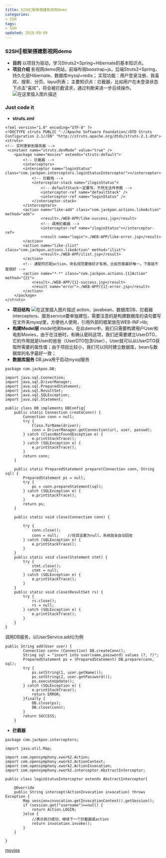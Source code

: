 ```yaml
---
title: S2SH框架搭建影视网demo
categories: 
- SSH
tags:
- SSH
updated: 2018-09-09
---
```

	

###  S2SH框架搭建影视网demo 

 - **目的**
 	以项目为驱动，学习Struts2+Spring+Hibernate的基本知识点。
 - **项目介绍**
 	影视网demo网站，前端布局boostrap+js，后端Struts2+Spring，持久化层Hibernate、数据库mysql+redis；
 	实现功能：用户登录注册、我喜欢、搜索、分页、layui列表；
 	主要知识点：拦截器，比如用户在未登录状态下点击“喜欢”，将会被拦截请求，通过判断来进一步后续操作。
 	![在这里插入图片描述](https://img-blog.csdn.net/20180925160004409)
 

### Just code it
 	
 - **struts.xml** 
 	

```
<?xml version="1.0" encoding="UTF-8" ?>
<!DOCTYPE struts PUBLIC "-//Apache Software Foundation//DTD Struts Configuration 2.1//EN" "http://struts.apache.org/dtds/struts-2.1.dtd">
<struts>
<!-- 实时更新到服务器 -->
 <constant name="struts.devMode" value="true" />
	<package name="movies" extends="struts-default">
		<!-- 拦截器 -->
		<interceptors>
		<interceptor name="loginStatus" class="com.jackpon.interceptors.loginStatusInterceptor"></interceptor>
			<!-- 拦截栈 -->
			<interceptor-stack name="iloginStatus">
				<!-- defaultStack一定要写，不然无法传参数 -->
				<interceptor-ref name="defaultStack" />
				<interceptor-ref name="loginStatus" />
			</interceptor-stack>
		</interceptors>
		<action name="like-add" class="com.jackpon.actions.likeAction" method="add">
				<result>./WEB-APP/like-success.jsp</result>
				<!-- 调用拦截器 -->
				<interceptor-ref name="iloginStatus"></interceptor-ref>
				<result name="login">./WEB-APP/like-error.jsp</result>
		</action>
		<action name="like-ilist" class="com.jackpon.actions.likeAction" method="ilist">
				<result>./WEB-APP/ilist.jsp</result>
		</action>
		<!-- 通配符匹配action，命名规范要做好才有用，比如页面最好唯一，下面就不是很好 -->
		<action name="*-*" class="com.jackpon.actions.{1}Action" method="{2}">
			<result>./WEB-APP/{1}-success.jsp</result>
			<result name="error">./WEB-APP/{1}-error.jsp</result>
		</action>
	</package>
</struts>    
```

 - **项目结构**
 	![在这里插入图片描述](https://img-blog.csdn.net/20180925161625419)
 	action、javabean、数据库DB、拦截器interceptors、服务service要单独建包，需要注意的是构建数据库的语句要写在文件夹mysql里，方便他人使用，引用外部的框架放在WEB-INF>lib;
 - **构建Model层**
 	model也称bean，在此demo中，我们只需要构建用户User和电影Movies，由于在注册时，有确认密码这项，我们还需要建立UserDTO，它的作用就是User的爸爸（UserDTO包含User），User就可以从UserDTO获取所需要的属性值；由于项目比较小，我们可以同时建立数据库，bean与数据库的名字最好一致；
 - **数据库服务**
 	DB.java用于启动mysql服务
```
package com.jackpon.DB;

import java.sql.Connection;
import java.sql.DriverManager;
import java.sql.PreparedStatement;
import java.sql.ResultSet;
import java.sql.SQLException;
import java.sql.Statement;

public class DB implements DBConfig{
	public static Connection createConn() {
		Connection conn = null;
		try {
			Class.forName(driver);
			conn = DriverManager.getConnection(url, user, passwd);
		} catch (ClassNotFoundException e) {
			e.printStackTrace();
		} catch (SQLException e) {
			e.printStackTrace();
		}
		return conn;
	}
	
	public static PreparedStatement prepare(Connection conn, String sql) {
		PreparedStatement ps = null;
		try {
			ps = conn.prepareStatement(sql);
		} catch (SQLException e) {
			e.printStackTrace();
		}
		return ps;
	}
	
	public static void close(Connection conn) {
		
		try {
			conn.close();
			conn = null;	//将其设置为null，系统就会自动回收
		} catch (SQLException e) {
			e.printStackTrace();
		}
	}
	public static void close(Statement stmt) {
		try {
			stmt.close();
			stmt = null;
		} catch (SQLException e) {
			e.printStackTrace();
		}
	}
	public static void close(ResultSet rs) {
		try {
			rs.close();
			rs = null;
		} catch (SQLException e) {
			e.printStackTrace();
		}
	}
}

```
调用DB服务，以UserService.add()为例

```
public String add(User user) {
	 	Connection conn= (Connection) DB.createConn();
		String sql = "insert into user(name,password) values (?, ?)";
		PreparedStatement ps = (PreparedStatement) DB.prepare(conn, sql);
		try {
			ps.setString(1, user.getName());
			ps.setString(2, user.getPassword());
			ps.executeUpdate();
		} catch (SQLException e) {
			e.printStackTrace();
			return ERROR;
		}finally {
			DB.close(ps);
			DB.close(conn);
		}
		return SUCCESS;
	}
```

 - **拦截器**

```
package com.jackpon.interceptors;

import java.util.Map;

import com.opensymphony.xwork2.Action;
import com.opensymphony.xwork2.ActionContext;
import com.opensymphony.xwork2.ActionInvocation;
import com.opensymphony.xwork2.interceptor.AbstractInterceptor;

public class loginStatusInterceptor extends AbstractInterceptor{

	@Override
	public String intercept(ActionInvocation invocation) throws Exception {
		Map session=invocation.getInvocationContext().getSession();
        if (session.get("username")==null) {
			return Action.LOGIN;
		}else {
			//表示执行成功，继续下一个拦截器或action
			return invocation.invoke();
		}
	}

}
```
[movies](https://github.com/Jackpon/Struts2Demos/tree/master/movies)